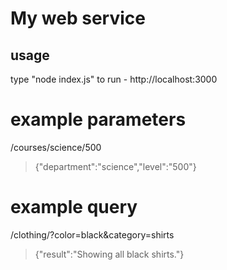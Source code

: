 # My web service

## usage
type "node index.js" to run - http://localhost:3000

# example parameters
/courses/science/500 
>{"department":"science","level":"500"}

# example query
/clothing/?color=black&category=shirts 
>{"result":"Showing all black shirts."}
